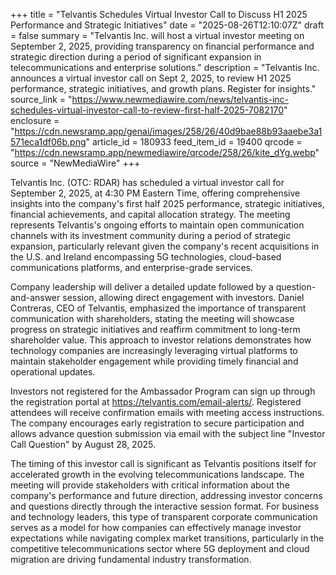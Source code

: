 +++
title = "Telvantis Schedules Virtual Investor Call to Discuss H1 2025 Performance and Strategic Initiatives"
date = "2025-08-26T12:10:07Z"
draft = false
summary = "Telvantis Inc. will host a virtual investor meeting on September 2, 2025, providing transparency on financial performance and strategic direction during a period of significant expansion in telecommunications and enterprise solutions."
description = "Telvantis Inc. announces a virtual investor call on Sept 2, 2025, to review H1 2025 performance, strategic initiatives, and growth plans. Register for insights."
source_link = "https://www.newmediawire.com/news/telvantis-inc-schedules-virtual-investor-call-to-review-first-half-2025-7082170"
enclosure = "https://cdn.newsramp.app/genai/images/258/26/40d9bae88b93aaebe3a1571eca1df06b.png"
article_id = 180933
feed_item_id = 19400
qrcode = "https://cdn.newsramp.app/newmediawire/qrcode/258/26/kite_dYg.webp"
source = "NewMediaWire"
+++

<p>Telvantis Inc. (OTC: RDAR) has scheduled a virtual investor call for September 2, 2025, at 4:30 PM Eastern Time, offering comprehensive insights into the company's first half 2025 performance, strategic initiatives, financial achievements, and capital allocation strategy. The meeting represents Telvantis's ongoing efforts to maintain open communication channels with its investment community during a period of strategic expansion, particularly relevant given the company's recent acquisitions in the U.S. and Ireland encompassing 5G technologies, cloud-based communications platforms, and enterprise-grade services.</p><p>Company leadership will deliver a detailed update followed by a question-and-answer session, allowing direct engagement with investors. Daniel Contreras, CEO of Telvantis, emphasized the importance of transparent communication with shareholders, stating the meeting will showcase progress on strategic initiatives and reaffirm commitment to long-term shareholder value. This approach to investor relations demonstrates how technology companies are increasingly leveraging virtual platforms to maintain stakeholder engagement while providing timely financial and operational updates.</p><p>Investors not registered for the Ambassador Program can sign up through the registration portal at <a href="https://telvantis.com/email-alerts/" rel="nofollow" target="_blank">https://telvantis.com/email-alerts/</a>. Registered attendees will receive confirmation emails with meeting access instructions. The company encourages early registration to secure participation and allows advance question submission via email with the subject line "Investor Call Question" by August 28, 2025.</p><p>The timing of this investor call is significant as Telvantis positions itself for accelerated growth in the evolving telecommunications landscape. The meeting will provide stakeholders with critical information about the company's performance and future direction, addressing investor concerns and questions directly through the interactive session format. For business and technology leaders, this type of transparent corporate communication serves as a model for how companies can effectively manage investor expectations while navigating complex market transitions, particularly in the competitive telecommunications sector where 5G deployment and cloud migration are driving fundamental industry transformation.</p>